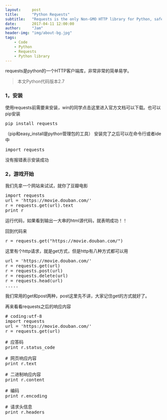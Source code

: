 ```yaml
---
layout:     post
title:      "Python Requests"
subtitle:   "Requests is the only Non-GMO HTTP library for Python, safe for human consumption."
date:       2017-04-11 12:00:00
author:     "Jam"
header-img: "img/about-bg.jpg"
tags:
    - Code
    - Python
    - Requests
    - Python library
---
```



requests是python的一个HTTP客户端库，非常非常的简单易学。

>  本文Python代码版本2.7


### 1，安装
使用requests前需要来安装，win的同学点击这里进入官方文档可以下载。也可以pip安装

<pre>
pip install requests
</pre>

（pip和easy_install是python管理包的工具）
安装完了之后可以在命令行或者ide中

<pre>
import requests
</pre>

没有报错表示安装成功


### 2，游戏开始
我们先拿一个网站来试试，就你了豆瓣电影

<pre>
import requests 
url = 'https://movie.douban.com/' 
r = requests.get(url).text 
print r
</pre>

运行代码，如果看到输出一大串的html源代码，就表明成功！！

回到代码来

<pre>
r = requests.get("https://movie.douban.com/")
</pre>
这里有个http请求，就是get方式，但是http有八种方式都可以用


<pre>
url = 'https://movie.douban.com/'
r = requests.get(url) 
r = requests.post(url) 
r = requests.delete(url) 
r = requests.head(url) 
.....
</pre>

我们常用的get和post两种，post这里先不讲，大家记住get的方式就好了。

再来看看requests之后的响应内容

<pre>
# coding:utf-8 
import requests 
url = 'https://movie.douban.com/' 
r = requests.get(url) 

# 应答码 
print r.status_code 

# 网页响应内容 
print r.text 

# 二进制响应内容 
print r.content 

# 编码 
print r.encoding 

# 请求头信息 
print r.headers
</pre>
